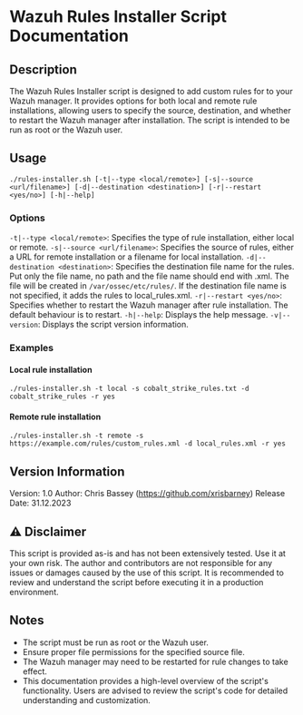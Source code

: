 # Wazuh Rules Installer Script Documentation
## Description
The Wazuh Rules Installer script is designed to add custom rules for to your Wazuh manager. It provides options for both local and remote rule installations, allowing users to specify the source, destination, and whether to restart the Wazuh manager after installation. The script is intended to be run as root or the Wazuh user.

## Usage
```
./rules-installer.sh [-t|--type <local/remote>] [-s|--source <url/filename>] [-d|--destination <destination>] [-r|--restart <yes/no>] [-h|--help]
```
### Options

`-t|--type <local/remote>`: Specifies the type of rule installation, either local or remote.
`-s|--source <url/filename>`: Specifies the source of rules, either a URL for remote installation or a filename for local installation.
`-d|--destination <destination>`: Specifies the destination file name for the rules. Put only the file name, no path and the file name should end with .xml. The file will be created in `/var/ossec/etc/rules/`. If the destination file name is not specified, it adds the rules to local_rules.xml. 
`-r|--restart <yes/no>`: Specifies whether to restart the Wazuh manager after rule installation. The default behaviour is to restart.
`-h|--help`: Displays the help message.
`-v|--version`: Displays the script version information.

### Examples
#### Local rule installation
```./rules-installer.sh -t local -s cobalt_strike_rules.txt -d cobalt_strike_rules -r yes```

#### Remote rule installation
```./rules-installer.sh -t remote -s https://example.com/rules/custom_rules.xml -d local_rules.xml -r yes```

## Version Information
Version: 1.0
Author: Chris Bassey (https://github.com/xrisbarney)
Release Date: 31.12.2023

## ⚠️ Disclaimer
This script is provided as-is and has not been extensively tested. Use it at your own risk. The author and contributors are not responsible for any issues or damages caused by the use of this script. It is recommended to review and understand the script before executing it in a production environment.

## Notes
- The script must be run as root or the Wazuh user.
- Ensure proper file permissions for the specified source file.
- The Wazuh manager may need to be restarted for rule changes to take effect.
- This documentation provides a high-level overview of the script's functionality. Users are advised to review the script's code for detailed understanding and customization.